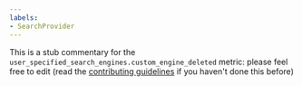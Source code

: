 ```yaml
---
labels:
- SearchProvider
---
```

This is a stub commentary for the `user_specified_search_engines.custom_engine_deleted` metric: please feel free to edit (read the
[contributing guidelines](https://github.com/mozilla/glean-annotations/blob/main/CONTRIBUTING.md)
if you haven't done this before)
